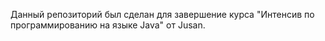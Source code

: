 Данный репозиторий был сделан для завершение курса "Интенсив по программированию на языке Java" от Jusan.
